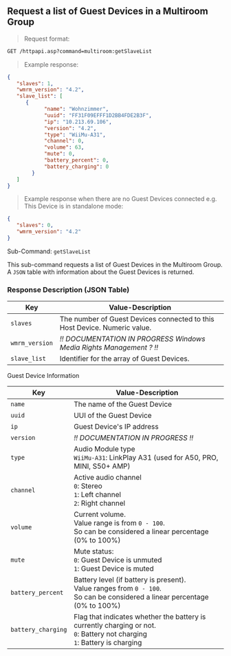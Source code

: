 ## Request a list of Guest Devices in a Multiroom Group
> Request format:

```html
GET /httpapi.asp?command=multiroom:getSlaveList
```

> Example response:

```json
{
   "slaves": 1,
   "wmrm_version": "4.2",
   "slave_list": [
      {
			"name": "Wohnzimmer",
			"uuid": "FF31F09EFFF1D2BB4FDE2B3F",
			"ip": "10.213.69.106",
			"version": "4.2",
			"type": "WiiMu-A31",
			"channel": 0,
			"volume": 63,
			"mute": 0,
			"battery_percent": 0,
			"battery_charging": 0
		}
   ]
}
```

> Example response when there are no Guest Devices connected e.g. This Device is in standalone mode:

```json
{
   "slaves": 0,
   "wmrm_version": "4.2"
}
```

Sub-Command: `getSlaveList`

This sub-command requests a list of Guest Devices in the Multiroom Group.  A `JSON` table with information about the Guest Devices is returned.

### Response Description (JSON Table)

Key | Value-Description
---|---
`slaves` | The number of Guest Devices connected to this Host Device. Numeric value.
`wmrm_version` | *!! DOCUMENTATION IN PROGRESS  Windows Media Rights Management ? !!*
`slave_list` | Identifier for the array of Guest Devices.

Guest Device Information

Key | Value-Description
---|---
`name` | The name of the Guest Device
`uuid` | UUI of the Guest Device
`ip` | Guest Device's IP address
`version` | *!! DOCUMENTATION IN PROGRESS !!*
`type` | Audio Module type  <br>`WiiMu-A31`: LinkPlay A31 (used for A50, PRO, MINI, S50+ AMP)
`channel` | Active audio channel<br>`0`: Stereo<br>`1`: Left channel<br>`2`: Right channel
`volume` | Current volume.<br>Value range is from `0 - 100`.<br>So can be considered a linear percentage (0% to 100%)
`mute` | Mute status:<br>`0`: Guest Device is unmuted<br>`1`: Guest Device is muted
`battery_percent` | Battery level (if battery is present).<br>Value ranges from `0 - 100`.<br>So can be considered a linear percentage (0% to 100%) 
`battery_charging` | Flag that indicates whether the battery is currently charging or not.<br>`0`: Battery not charging<br>`1`: Battery is charging
